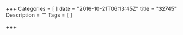 +++
Categories = [
]
date = "2016-10-21T06:13:45Z"
title = "32745"
Description = ""
Tags = [
]

+++

